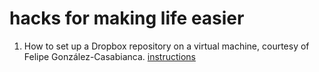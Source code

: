 # hacks for making life easier 

1. How to set up a Dropbox repository on a virtual machine, courtesy of Felipe González-Casabianca. [instructions](link)
